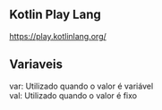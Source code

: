 ## Kotlin Play Lang 

https://play.kotlinlang.org/ 

## Variaveis 

var: Utilizado quando o valor é variável <br>
val: Utilizado quando o valor é fixo 

